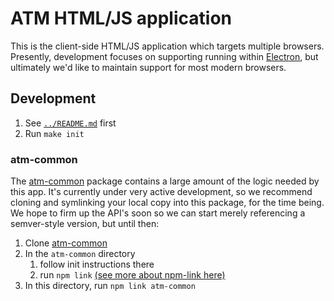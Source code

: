 # ATM HTML/JS application

This is the client-side HTML/JS application which targets multiple browsers.
Presently, development focuses on supporting running within [Electron][], but
ultimately we'd like to maintain support for most modern browsers.

## Development

1. See [`../README.md`][parent-readme] first
2. Run `make init`

### atm-common

The [atm-common][] package contains a large amount of the logic needed by this
app. It's currently under very active development, so we recommend cloning and symlinking
your local copy into this package, for the time being. We hope to firm up the
API's soon so we can start merely referencing a semver-style version, but until
then:

1. Clone [atm-common][]
2. In the `atm-common` directory
    1. follow init instructions there
    2. run `npm link` [(see more about npm-link here)][npm-link]
3. In this directory, run `npm link atm-common`

[electron]: https://github.com/atom/electron
[parent-readme]: ../README.md
[atm-common]: https://github.com/allthemusic/atm-common
[npm-link]: https://docs.npmjs.com/cli/link
